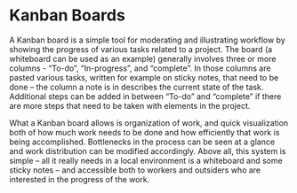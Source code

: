 # Kanban Boards

A Kanban board is a simple tool for moderating and illustrating workflow by showing the 
progress of various tasks related to a project. The board (a whiteboard can be used as an 
example) generally involves three or more columns - “To-do”, “In-progress”, and 
“complete”. In those columns are pasted various tasks, written for example on sticky 
notes, that need to be done – the column a note is in describes  the current state of the 
task. Additional steps can be added in between “To-do” and “complete” if there are more 
steps that need to be taken with elements in the project.   

What a Kanban board allows is organization of work, and quick visualization both of how 
much work needs to be done and how efficiently that work is being accomplished. 
Bottlenecks in the process can be seen at a glance and work distribution can be modified 
accordingly. Above all, this system is simple – all it really needs in a local environment 
is a whiteboard and some sticky notes – and accessible both to workers and outsiders who 
are interested in the progress of the work.  